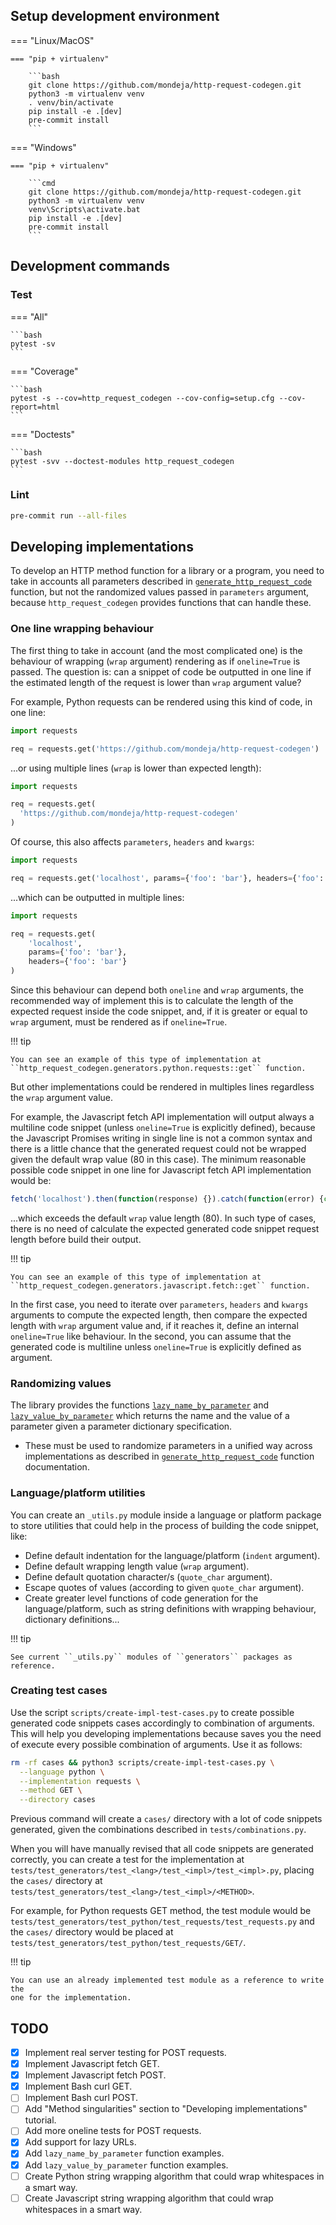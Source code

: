 
## Setup development environment


=== "Linux/MacOS"

    === "pip + virtualenv"

        ```bash
        git clone https://github.com/mondeja/http-request-codegen.git
        python3 -m virtualenv venv
        . venv/bin/activate
        pip install -e .[dev]
        pre-commit install
        ```

=== "Windows"

    === "pip + virtualenv"

        ```cmd
        git clone https://github.com/mondeja/http-request-codegen.git
        python3 -m virtualenv venv
        venv\Scripts\activate.bat
        pip install -e .[dev]
        pre-commit install
        ```

## Development commands

### Test

=== "All"

    ```bash
    pytest -sv
    ```

=== "Coverage"

    ```bash
    pytest -s --cov=http_request_codegen --cov-config=setup.cfg --cov-report=html
    ```

=== "Doctests"

    ```bash
    pytest -svv --doctest-modules http_request_codegen
    ```

### Lint

```bash
pre-commit run --all-files
```

## Developing implementations

To develop an HTTP method function for a library or a program, you need to take
in accounts all parameters described in
[``generate_http_request_code``](/reference#generate_http_request_code)
function, but not the randomized values passed in ``parameters`` argument,
because ``http_request_codegen`` provides functions that can handle these.

### One line wrapping behaviour

The first thing to take in account (and the most complicated one) is the
behaviour of wrapping (``wrap`` argument) rendering as if ``oneline=True``
is passed. The question is: can a snippet of code be outputted in one line if
the estimated length of the request is lower than ``wrap`` argument value?

For example, Python requests can be rendered using this kind of code, in one
line:

```python
import requests

req = requests.get('https://github.com/mondeja/http-request-codegen')
```

...or using multiple lines (``wrap`` is lower than expected length):

```python
import requests

req = requests.get(
  'https://github.com/mondeja/http-request-codegen'
)
```

Of course, this also affects ``parameters``, ``headers`` and ``kwargs``:

```python
import requests

req = requests.get('localhost', params={'foo': 'bar'}, headers={'foo': 'bar'})
```

...which can be outputted in multiple lines:

```python
import requests

req = requests.get(
    'localhost',
    params={'foo': 'bar'},
    headers={'foo': 'bar'}
)
```

Since this behaviour can depend both ``oneline`` and ``wrap`` arguments, the
recommended way of implement this is to calculate the length of the expected
request inside the code snippet, and, if it is greater or equal to ``wrap``
argument, must be rendered as if ``oneline=True``.

!!! tip

    You can see an example of this type of implementation at
    ``http_request_codegen.generators.python.requests::get`` function.
    
But other implementations could be rendered in multiples lines regardless the
``wrap`` argument value.

For example, the Javascript fetch API implementation will output always a
multiline code snippet (unless ``oneline=True`` is explicitly defined), because
the Javascript Promises writing in single line is not a common syntax and there
is a little chance that the generated request could not be wrapped given the
default wrap value (80 in this case). The minimum reasonable possible code
snippet in one line for Javascript fetch API implementation would be:

```javascript
fetch('localhost').then(function(response) {}).catch(function(error) {console.error(error)});
```

...which exceeds the default ``wrap`` value length (80). In such type of cases,
there is no need of calculate the expected generated code snippet request
length before build their output.

!!! tip

    You can see an example of this type of implementation at
    ``http_request_codegen.generators.javascript.fetch::get`` function.

In the first case, you need to iterate over ``parameters``, ``headers`` and
``kwargs`` arguments to compute the expected length, then compare the expected
length with ``wrap`` argument value and, if it reaches it, define an internal
``oneline=True`` like behaviour. In the second, you can assume that the
generated code is multiline unless ``oneline=True`` is explicitly defined as
argument.

### Randomizing values

The library provides the functions
[``lazy_name_by_parameter``](/reference#lazy_name_by_parameter) and
[``lazy_value_by_parameter``](/reference#lazy_value_by_parameter) which returns
the name and the value of a parameter given a parameter dictionary
specification. 

- These must be used to randomize parameters in a unified way across
 implementations as described in
 [``generate_http_request_code``](/reference#generate_http_request_code)
 function documentation.

### Language/platform utilities

You can create an `_utils.py` module inside a language or platform package
to store utilities that could help in the process of building the code snippet,
like:

- Define default indentation for the language/platform (``indent`` argument).
- Define default wrapping length value (``wrap`` argument).
- Define default quotation character/s (``quote_char`` argument).
- Escape quotes of values (according to given ``quote_char`` argument).
- Create greater level functions of code generation for the language/platform,
 such as string definitions with wrapping behaviour, dictionary definitions...

!!! tip

    See current ``_utils.py`` modules of ``generators`` packages as reference.

### Creating test cases

Use the script ``scripts/create-impl-test-cases.py`` to create possible
generated code snippets cases accordingly to combination of arguments. This
will help you developing implementations because saves you the need of execute
every possible combination of arguments. Use it as follows:

```bash
rm -rf cases && python3 scripts/create-impl-test-cases.py \
  --language python \
  --implementation requests \
  --method GET \
  --directory cases
```

Previous command will create a ``cases/`` directory with a lot of code snippets
generated, given the combinations described in ``tests/combinations.py``.

When you will have manually revised that all code snippets are generated
correctly, you can create a test for the implementation at
``tests/test_generators/test_<lang>/test_<impl>/test_<impl>.py``, placing the
``cases/`` directory at
``tests/test_generators/test_<lang>/test_<impl>/<METHOD>``.

For example, for Python requests GET method, the test module would be
``tests/test_generators/test_python/test_requests/test_requests.py`` and
the ``cases/`` directory would be placed at
``tests/test_generators/test_python/test_requests/GET/``.

!!! tip

    You can use an already implemented test module as a reference to write the
    one for the implementation.


## TODO

- [x] Implement real server testing for POST requests.
- [x] Implement Javascript fetch GET.
- [x] Implement Javascript fetch POST.
- [x] Implement Bash curl GET.
- [ ] Implement Bash curl POST.
- [ ] Add "Method singularities" section to "Developing implementations"
 tutorial.
- [ ] Add more oneline tests for POST requests.
- [x] Add support for lazy URLs.
- [x] Add ``lazy_name_by_parameter`` function examples.
- [x] Add ``lazy_value_by_parameter`` function examples.
- [ ] Create Python string wrapping algorithm that could wrap whitespaces in a
 smart way.
- [ ] Create Javascript string wrapping algorithm that could wrap whitespaces
 in a smart way.
